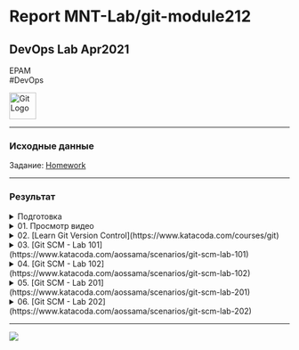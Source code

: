 # Report MNT-Lab/git-module212 

## DevOps Lab Apr2021<br>
EPAM<br>
#DevOps<br>

<img
src="https://github.com/MNT-Lab/git-module212/blob/rbykau/images/git.png"
height=48 width=48 alt="Git Logo" />

---

### Исходные данные

Задание: [Homework](../rbykau/README.md)

---

### Результат

<details><summary>Подготовка</summary>
<p>

#### Подготовка:

<li> Создание текущей ветки (branch): rbykau </li>

```
git clone ssh://github.com/MNT-Lab/git-module212.git
git checkout -b rbykau
git push --set-upstream origin rbykau
```

<li> Подключение в текущую ветку на др. ПК </li>

```
git clone ssh://github.com/MNT-Lab/git-module212.git
git checkout rbykau
```

</p>
</details>

<details><summary>01. Просмотр видео</summary>
<p>

#### Просмотр видео:

Данный материал был пройден в курсе [Version Control with Git](https://elearn.epam.com/courses/course-v1:EPAM+VCG+RU/course/) by Vitali Shulha.

</p>
</details>

<details><summary>02. [Learn Git Version Control](https://www.katacoda.com/courses/git)</summary>
<p>

#### Learn Git Version Control:

В процессе выполнения сценариев были использованы команды (опубликованы без повторов):

<li>Scenario 1 - Committing Files</li>

```
git init
git status
git add hello-world.js
git commit -m "#1 commit"
touch .gitignore
echo "*.tmp" > ./.gitignore #File add & commit
```

<li>Scenario 2 - Committing Changes</li>

```
git diff
git difftool
git diff --staged
git log
git log --pretty=format:"%h %an %ar - %s"
git show
git show 6d78fd5
```

<li>Scenario 3 - Working Remotely</li>

```
git remote add origin  /s/remote-project/1
git push --set-upstream origin master
git pull
git log --grep="#1234"
git fetch
git branch -r
```

<li>Scenario 4 - Undoing Changes</li>

```
git checkout
git reset
git reset --hard
git reset --hard fe2649
git reset HEAD~1
vi ./staging.txt
git revert 2864796
git revert HEAD...HEAD~2
git log --oneline
```

<li>Scenario 5 - Fixing Merge Conflicts</li>

```
git mergetool --tool-kdiff3 staging.txt
git checkout --theirs staging.txt
git reset --hard HEAD
git commit --no-edit
git pull --no-edit origin master
git log --all --decorate --oneline
git rebase master
git pull --rebase
```

<li>Scenario 6 - Experiments Using Branches</li>

```
git checkout -b new_branch
git branch
git branch -va
git checkout master
git merge new_branch
git push origin new_branch
git branch -d new_branch
```

<li>Scenario 7 - Finding Bugs</li>

```
git diff HEAD~2 HEAD
git log --oneline
git log -p
git log -p -n 2
git log --grep="Initial"
git bisect start
git bisect bad
git bisect good HEAD~5
cat list.html
git bisect good
cat list.html
git bisect bad
git blame list.html
git blame -L 6,8 list.html
```


<li>Scenario 8 - Being Picky With Git</li>

```
git log --pretty=oneline --reverse new_branch
git cherry-pick 33mcf6a435e19316bbf4703ee136dc7beb7929f2d1fESC
git cherry-pick new_branch~1
git add list2.html
git cherry-pick --continue
```

<li>Scenario 9 - Re-writing History</li>

```
git rebase --interactive --root #change pick to reword
git commit --amend
git rebase --interactive HEAD~8 #change pick to squash #2-8
git rebase --interactive HEAD~2 #reorder the lines
git rebase --interactive HEAD~1
git reset HEAD^
git add file3.txt
git commit -m "File 3"
git add file4.txt
git commit -m "File 4" 
git rebase --continue
git log --oneline
```

</p>
</details>

<details><summary>03. [Git SCM - Lab 101](https://www.katacoda.com/aossama/scenarios/git-scm-lab-101)</summary>
<p>

#### Git SCM - Lab 101:

В процессе выполнения сценариев были использованы команды (опубликованы без повторов):

```
git init # Add files README.md  index.html
git config --global user.email "test@example.com"
git config --global user.name "Test"
git config --list
git add README.md index.html
git commit -m "Initial commit" # Add files file.tmp .gitignore
git add .gitignore
git commit -m "Adding .gitignore"
git log --oneline
git log --graph --oneline --decorate
git log --pretty=format:"%cn committed %h on %cd"
git log -3
git log --after="2017-12-10"
git log --after="10 minutes ago"
git log --after="2017-10-10" --before="2017-12-10"
git log --author="Test" #Edit README.md
git diff README.md
git diff --color-words
git diff
git commit --all --message="Modify README.md" #Add style.css 
git status
git stash list
git stash save --include-untracked "Stashing the stylesheet"
git status
git stash list
git stash pop
git add style.css
git commit --all --message="Add stylesheet style.css"
git remote add origin http://git.itworx.cloud/Test/simple-html-project.git
git push -u origin master
```

</p>
</details>

<details><summary>04. [Git SCM - Lab 102](https://www.katacoda.com/aossama/scenarios/git-scm-lab-102)</summary>
<p>

#### Git SCM - Lab 102:

В процессе выполнения сценариев были использованы команды:

```
git clone https://github.com/aossama/simple-html-app.git
cd simple-html-app/
git remote
git remote -v
git remote rename origin old-origin
git remote add origin http://git.itworx.cloud/Test/simple-html-app.git
git remote -v
git push -u origin --all #Add Apache License 2.0 on  http://git.itworx.cloud/Test
git fetch origin
git diff master origin/master
git merge origin/master #Add CHANGELOG on  http://git.itworx.cloud/Test
git pull origin
```

</p>
</details>

<details><summary>05. [Git SCM - Lab 201](https://www.katacoda.com/aossama/scenarios/git-scm-lab-201)</summary>
<p>

#### Git SCM - Lab 201:

В процессе выполнения сценариев были использованы команды:

```
git clone http://git.itworx.cloud/Test/simple-html-app.git
git branch
git branch my-feature
git branch delete-me
git checkout my-feature
git branch #Add about.html
git add about.html
git commit -m 'Add about us page' #Add delete-me.html
git add delete-me.html
git commit -m 'To be deleted later on'
git push -u origin my-feature
git checkout master
git branch -d delete-me
git branch -D delete-me
git push origin --delete my-feature
git checkout demo-feature
git checkout -b stable
git checkout  -b unstable stable
git checkout stable
git fetch --all
git tag -a v1.4 -m "my version 1.4"
git tag v1.4-lw
git tag v1.4-rc
git tag v1.5-rc
git tag -a v1.5 -m "my version 1.5"
git tag
git tag -l *-rc
git push origin v1.4
git push origin --tags
git checkout v1.4
git checkout master
git tag
git tag -d v1.4-lw
git status
git checkout master
git fetch
git pull
git branch --no-merged
git merge my-feature
git push
git branch -d my-feature
```

</p>
</details>

<details><summary>06. [Git SCM - Lab 202](https://www.katacoda.com/aossama/scenarios/git-scm-lab-202)</summary>
<p>

#### Git SCM - Lab 202:

В процессе выполнения сценариев были использованы команды:

```
# Create new project; add CHANGELOG, LICENSE & CONTRIBUTING.md; add member to project
git clone http://git.itworx.cloud/Test/project-atomic.git . #Add files app.js package.json .gitignore
git add app.js package.json .gitignore
git commit -m "Add skeleton application"
git push #Create branch on project
git pull
git checkout feature-01 #Edit app.js
git commit -a -m "Add feature 1"
git push #Create a Merge request & Review, Approve and Merge
git checkout master
git pull #Create an Issue; Create a Merge request
git clone http://git.itworx.cloud/Test/project-atomic.git ./another-project-atomic/ #Edit another-project-atomic/app.js & Review, Approve and Merge
cd ../
git checkout master
git pull
```

</p>
</details>

---

<img src="../rbykau/images/End.jpg" />